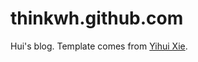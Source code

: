 thinkwh.github.com
==================

Hui's blog. Template comes from [Yihui Xie](http://yihui.name).
